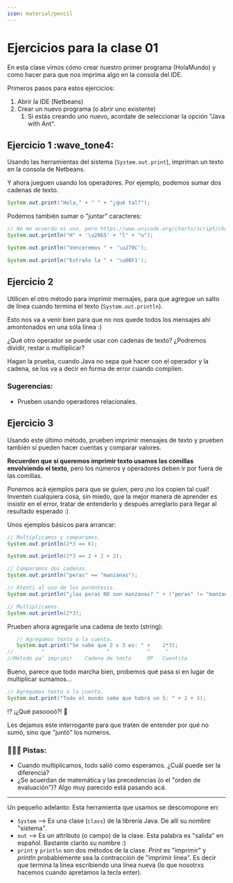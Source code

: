 ```yaml
---
icon: material/pencil
---
```

# Ejercicios para la clase 01
En esta clase vimos cómo crear nuestro primer programa (HolaMundo) y como hacer para que nos imprima algo en la consola
del IDE.

Primeros pasos para estos ejercicios:

1. Abrir la IDE (Netbeans)
2. Crear un nuevo programa (o abrir uno existente)
     1. Si estás creando uno nuevo, acordate de seleccionar la opción "Java with Ant".

## Ejercicio 1 :wave_tone4:
Usando las herramientas del sistema (`System.out.print`), impriman un texto en la consola de Netbeans.

Y ahora jueguen usando los operadores. Por ejemplo, podemos sumar dos cadenas de texto.

``` java
System.out.print("Hola," + " " + "¿qué tal?");
```
Podemos también sumar o "juntar" caracteres:

``` java
// No me acuerdo ni uno, pero https://www.unicode.org/charts/script/chart_Symbol-Other.html
System.out.println("H" + '\u2665' + "l" + "u");

System.out.println("Venceremos " + '\u270C');

System.out.println("Extraño la " + '\u00F1');
```


## Ejercicio 2
Utilicen el otro método para imprimir mensajes, para que agregue un salto de línea cuando termina el texto
(`System.out.println`).

Esto nos va a venir bien para que no nos quede todos los mensajes ahí amontonados en una sóla línea :)

¿Qué otro operador se puede usar con cadenas de texto? ¿Podremos dividir, restar o multiplicar?

Hagan la prueba, cuando Java no sepa qué hacer con el operador y la cadena, se los va a decir en forma de error cuando
compilen.

### Sugerencias:

- Prueben usando operadores relacionales.

## Ejercicio 3
Usando este último método, prueben imprimir mensajes de texto y prueben también si pueden hacer cuentas y comparar valores.

**Recuerden que si queremos imprimir texto usamos las comillas envolviendo el texto**, pero los números y operadores
deben ir por fuera de las comillas.

Ponemos acá ejemplos para que se guíen, pero ¡no los copien tal cual! Inventen cualquiera cosa, sin miedo, que la mejor
manera de aprender es insistir en el error, tratar de entenderlo y después arreglarlo para llegar al resultado esperado :)

Unos ejemplos básicos para arrancar:

``` java
// Multiplicamos y comparamos.
System.out.println(2*3 == 6);

System.out.println(2*3 == 2 + 2 + 2);

// Comparamos dos cadenas. 
System.out.println("peras" == "manzanas");

// Atenti al uso de los paréntesis.
System.out.println("¿las peras NO son manzanas? " + ("peras" != "manzanas"));
```

``` java
// Multiplicamos.
System.out.println(2*3);
```

Prueben ahora agregarle una cadena de texto (string):

```java
   // Agregamos texto a la cuenta.
   System.out.print("Se sabe que 2 x 3 es: " +    2*3);
//         ^                    ^            ^     ^
//Método pa' imprimir    Cadena de texto     OP   Cuentita
```

Bueno, parece que todo marcha bien, probemos qué pasa si en lugar de multiplicar sumamos...

```java
// Agregamos texto a la cuenta.
System.out.print("Todo el mundo sabe que habrá un 5: " + 2 + 3);
```

:interrobang: ¡¿Qué pasoooó?! :thinking: 

Les dejamos este interrogante para que traten de entender por qué no sumó, sino que "juntó" los números.

### 🕵🏽‍♀️ Pistas:

- Cuando multiplicamos, todo salió como esperamos. ¿Cuál puede ser la diferencia?
- ¿Se acuerdan de matemática y las precedencias (o el "orden de evaluación")? Algo muy parecido está pasando acá.



---
Un pequeño adelanto: Esta herramienta que usamos se descomopone en:

- `System` --> Es una clase (`class`) de la librería Java. De allí su nombre "sistema".
- `out` --> Es un attributo (o campo) de la clase. Esta palabra es "salida" en español. Bastante clarito su nombre :)
- `print` y `println` son dos métodos de la clase. _Print_ es "imprimir" y _println_ probablemente sea la contracción de
"imprimir línea". Es decir que termina la línea escribiendo una línea nueva (lo que nosotrxs hacemos cuando apretamos
la tecla enter). 